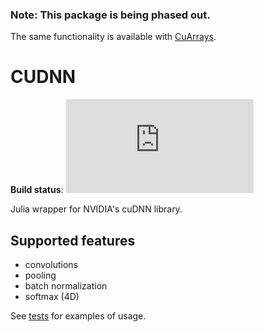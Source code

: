 ### Note: This package is being phased out.

The same functionality is available with [CuArrays](https://github.com/JuliaGPU/CuArrays.jl).

# CUDNN

**Build status**: [![][buildbot-julia06-img]][buildbot-julia06-url]

[buildbot-julia06-img]: http://ci.maleadt.net/shields/build.php?builder=CUDNN-julia06-x86-64bit&name=julia%200.6
[buildbot-julia06-url]: http://ci.maleadt.net/shields/url.php?builder=CUDNN-julia06-x86-64bit

Julia wrapper for NVIDIA's cuDNN  library.

## Supported features

 * convolutions
 * pooling
 * batch normalization
 * softmax (4D)

See [tests](https://github.com/dfdx/CUDNN2.jl/blob/master/test/runtests.jl) for examples of usage.

